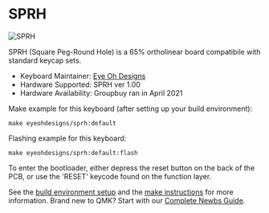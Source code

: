 # SPRH

![SPRH](https://i.imgur.com/fkI5ryp.jpg)

SPRH (Square Peg-Round Hole) is a 65% ortholinear board compatibile with standard keycap sets.

* Keyboard Maintainer: [Eye Oh Designs](https://github.com/joedinkle)
* Hardware Supported: SPRH ver 1.00
* Hardware Availability: Groupbuy ran in April 2021

Make example for this keyboard (after setting up your build environment):

    make eyeohdesigns/sprh:default

Flashing example for this keyboard:

    make eyeohdesigns/sprh:default:flash

To enter the bootloader, either depress the reset button on the back of the PCB, or use the 'RESET' keycode found on the function layer.    

See the [build environment setup](https://docs.qmk.fm/#/getting_started_build_tools) and the [make instructions](https://docs.qmk.fm/#/getting_started_make_guide) for more information. Brand new to QMK? Start with our [Complete Newbs Guide](https://docs.qmk.fm/#/newbs).

